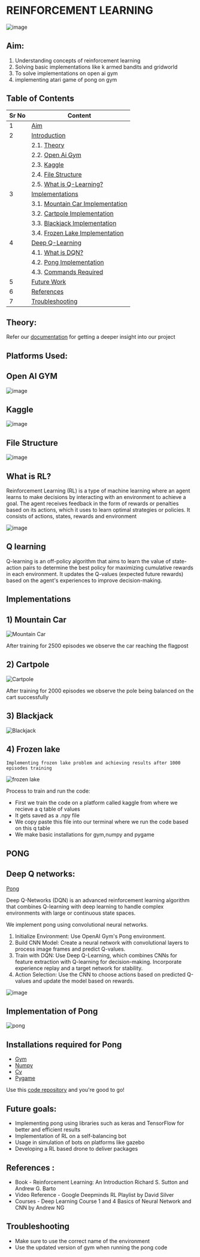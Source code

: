 # REINFORCEMENT LEARNING

![image](https://www.indianai.in/wp-content/uploads/2021/05/Reinforcement-Learning.jpg)



## Aim:
1) Understanding concepts of reinforcement learning
2) Solving basic implementations like k armed bandits and gridworld
3) To solve implementations on open ai gym
4) implementing atari game of pong on gym


## Table of Contents

| Sr No | Content                                    |
|-------|--------------------------------------------|
| 1     | [Aim](https://github.com/De-funkd/gym_master-Sra-/blob/main/README.md#aim)                          |
| 2     | [Introduction](https://github.com/De-funkd/gym_master-Sra-/blob/main/README.md#theory)                   |
|       | 2.1. [Theory](https://github.com/De-funkd/gym_master-Sra-/blob/main/README.md#theory)                    |
|       | 2.2. [Open Ai Gym](https://github.com/De-funkd/gym_master-Sra-/blob/main/README.md#Open-Ai-Gym)            |
|       | 2.3. [Kaggle](https://github.com/De-funkd/gym_master-Sra-/blob/main/README.md#Kaggle)            |
|       | 2.4. [File Structure](https://github.com/De-funkd/gym_master-Sra-/blob/main/README.md#File-Structure)               |
|       | 2.5. [What is Q-Learning?](https://github.com/De-funkd/gym_master-Sra-/blob/main/README.md#q-learning)       |
| 3     | [Implementations](https://github.com/De-funkd/gym_master-Sra-/blob/main/README.md#implementations)                |       
|       | 3.1. [Mountain Car Implementation](https://github.com/De-funkd/gym_master-Sra-/blob/main/README.md#1-mountain-car) |       
|       | 3.2. [Cartpole Implementation](https://github.com/De-funkd/gym_master-Sra-/blob/main/README.md#2-cartpole)   |       
|       | 3.3. [Blackjack Implementation](https://github.com/De-funkd/gym_master-Sra-/blob/main/README.md#3-blackjack)  |       
|       | 3.4. [Frozen Lake Implementation](https://github.com/De-funkd/gym_master-Sra-/blob/main/README.md#4-frozen-lake) |       
| 4     | [Deep Q-Learning](https://github.com/De-funkd/gym_master-Sra-/blob/main/README.md#deep-q-networks)                |       
|       | 4.1. [What is DQN?](https://github.com/De-funkd/gym_master-Sra-/blob/main/README.md#deep-q-networks)              |       
|       | 4.2. [Pong Implementation](https://github.com/De-funkd/gym_master-Sra-/blob/main/README.md#implementation-of-pong)       |       
|       | 4.3. [Commands Required](https://github.com/De-funkd/gym_master-Sra-/blob/main/README.md#installations-required-for-pong)         |       
| 5     | [Future Work](https://github.com/De-funkd/gym_master-Sra-/blob/main/README.md#future-goals)                    |       
| 6     | [References](https://github.com/De-funkd/gym_master-Sra-/blob/main/README.md#references-)                     |
| 7    | [Troubleshooting](https://github.com/De-funkd/gym_master-Sra-/blob/main/README.md#troubleshooting)                     |
  

   

## Theory:
Refer our  [documentation](https://1drv.ms/w/c/c682f7548892e17e/ESp9_4ueLFBKmo37eFAK4aABpeTRamopaGlbPDY7wfjmcg?e=J5fVEx) for getting a deeper insight into our project

## Platforms Used:

## Open AI GYM


![image](https://github.com/user-attachments/assets/0ff8bd67-c583-44a6-9361-fcdfa0677bef)


## Kaggle

![image](https://github.com/user-attachments/assets/edf2db32-6e79-43ca-bd96-4c9551b62406)





## File Structure


![image](https://github.com/user-attachments/assets/66befd0f-8fa5-4a73-b5d1-b95b7b8947f5)





## What is RL?

  Reinforcement Learning (RL) is a type of machine learning where an agent learns to make decisions by interacting with an environment to achieve a goal. 
  The agent receives feedback in the form of rewards or penalties based on its actions, which it uses to learn optimal strategies or policies.
  It consists of actions, states, rewards and environment


![image](https://github.com/user-attachments/assets/0f0aa061-a6a9-4b6a-8974-7b3cc5afb02f)





## Q learning
Q-learning is an off-policy algorithm that aims to learn the value of state-action pairs to determine the best policy for maximizing cumulative rewards in each environment. It updates the Q-values (expected future rewards) based on the agent's experiences to improve decision-making.

## Implementations

 ## 1) Mountain Car


 

   ![Mountain Car](https://miro.medium.com/v2/resize:fit:1200/1*kn59uPbJKlD2spM1vVAbKg.gif)
   
    
 

After training for 2500 episodes we observe the car reaching the flagpost

## 2) Cartpole


   

![Cartpole](https://trencseni.com/images/cartpole.gif)



After training for 2000 episodes we observe the pole being balanced on the cart successfully


  ## 3) Blackjack
      
      

   ![Blackjack](https://www.gymlibrary.dev/_images/blackjack.gif)
  

   




   ## 4) Frozen lake

    Implementing frozen lake problem and achieving results after 1000 episodes training



 
   
   ![frozen lake](https://gymnasium.farama.org/_images/frozen_lake.gif)





Process to train and run the code:
 * First we train the code on a platform called kaggle from where we recieve a q table of values
*  It gets saved as a .npy file
*  We copy paste this file into our terminal where we run the code based on this q table
*  We make basic installations for gym,numpy and pygame


## PONG
 ## Deep Q networks:
 
[Pong](https://mir-s3-cdn-cf.behance.net/project_modules/max_1200/c08edd97535089.5ec71d61c627a.gif)
 



Deep Q-Networks (DQN) is an advanced reinforcement learning algorithm that combines Q-learning with deep learning to handle complex environments with large or continuous state spaces. 

We implement pong using convolutional neural networks. 
1.	Initialize Environment: Use OpenAI Gym's Pong environment.
2.	Build CNN Model: Create a neural network with convolutional layers to process image frames and predict Q-values.
3.	Train with DQN: Use Deep Q-Learning, which combines CNNs for feature extraction with Q-learning for decision-making. Incorporate experience replay and a target network for stability.
4.	Action Selection: Use the CNN to choose actions based on predicted Q-values and update the model based on rewards.


![image](https://github.com/user-attachments/assets/26e68d1b-4575-431a-b46e-8816aca7d8d1)



## Implementation of Pong




![pong](https://www.gymlibrary.dev/_images/pong.gif)




## Installations required for Pong
* [Gym](https://github.com/openai/gym)
* [Numpy](https://numpy.org/install/)
* [Cv](https://opencv.org/get-started/)
* [Pygame](https://www.pygame.org/download.shtml)
  

Use this [code repository](https://github.com/De-funkd/gym_master-Sra-)  and you're good to go!





 ## Future goals:
*	Implementing pong using libraries such as keras and TensorFlow for better and efficient results
*	Implementation of RL on a self-balancing bot
* Usage in simulation of bots on platforms like gazebo
*	Developing a RL based drone to deliver packages

## References :
 * Book - Reinforcement Learning: An Introduction Richard S. Sutton and Andrew G. Barto
 * Video Reference - Google Deepminds RL Playlist by David Silver
 * Courses - Deep Learning Course 1 and 4 Basics of Neural Network and CNN by Andrew NG 

 ## Troubleshooting
* Make sure to use the correct name of the environment
* Use the updated version of gym when running the pong code

   
